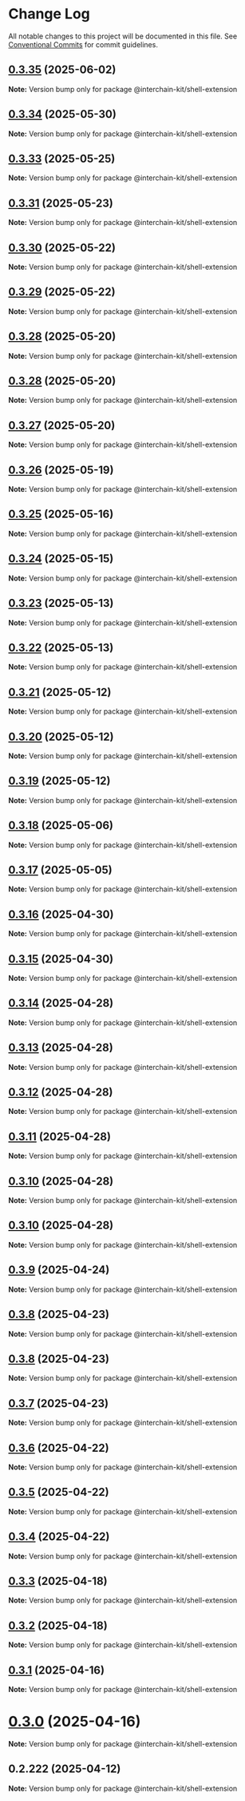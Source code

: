# Change Log

All notable changes to this project will be documented in this file.
See [Conventional Commits](https://conventionalcommits.org) for commit guidelines.

## [0.3.35](https://github.com/interchain-kit/shell-extension/compare/@interchain-kit/shell-extension@0.3.34...@interchain-kit/shell-extension@0.3.35) (2025-06-02)

**Note:** Version bump only for package @interchain-kit/shell-extension

## [0.3.34](https://github.com/interchain-kit/shell-extension/compare/@interchain-kit/shell-extension@0.3.33...@interchain-kit/shell-extension@0.3.34) (2025-05-30)

**Note:** Version bump only for package @interchain-kit/shell-extension

## [0.3.33](https://github.com/interchain-kit/shell-extension/compare/@interchain-kit/shell-extension@0.3.31...@interchain-kit/shell-extension@0.3.33) (2025-05-25)

**Note:** Version bump only for package @interchain-kit/shell-extension

## [0.3.31](https://github.com/interchain-kit/shell-extension/compare/@interchain-kit/shell-extension@0.3.30...@interchain-kit/shell-extension@0.3.31) (2025-05-23)

**Note:** Version bump only for package @interchain-kit/shell-extension

## [0.3.30](https://github.com/interchain-kit/shell-extension/compare/@interchain-kit/shell-extension@0.3.29...@interchain-kit/shell-extension@0.3.30) (2025-05-22)

**Note:** Version bump only for package @interchain-kit/shell-extension

## [0.3.29](https://github.com/interchain-kit/shell-extension/compare/@interchain-kit/shell-extension@0.3.28...@interchain-kit/shell-extension@0.3.29) (2025-05-22)

**Note:** Version bump only for package @interchain-kit/shell-extension

## [0.3.28](https://github.com/interchain-kit/shell-extension/compare/@interchain-kit/shell-extension@0.3.28...@interchain-kit/shell-extension@0.3.28) (2025-05-20)

**Note:** Version bump only for package @interchain-kit/shell-extension

## [0.3.28](https://github.com/interchain-kit/shell-extension/compare/@interchain-kit/shell-extension@0.3.27...@interchain-kit/shell-extension@0.3.28) (2025-05-20)

**Note:** Version bump only for package @interchain-kit/shell-extension

## [0.3.27](https://github.com/interchain-kit/shell-extension/compare/@interchain-kit/shell-extension@0.3.26...@interchain-kit/shell-extension@0.3.27) (2025-05-20)

**Note:** Version bump only for package @interchain-kit/shell-extension

## [0.3.26](https://github.com/interchain-kit/shell-extension/compare/@interchain-kit/shell-extension@0.3.25...@interchain-kit/shell-extension@0.3.26) (2025-05-19)

**Note:** Version bump only for package @interchain-kit/shell-extension

## [0.3.25](https://github.com/interchain-kit/shell-extension/compare/@interchain-kit/shell-extension@0.3.24...@interchain-kit/shell-extension@0.3.25) (2025-05-16)

**Note:** Version bump only for package @interchain-kit/shell-extension

## [0.3.24](https://github.com/interchain-kit/shell-extension/compare/@interchain-kit/shell-extension@0.3.23...@interchain-kit/shell-extension@0.3.24) (2025-05-15)

**Note:** Version bump only for package @interchain-kit/shell-extension

## [0.3.23](https://github.com/interchain-kit/shell-extension/compare/@interchain-kit/shell-extension@0.3.22...@interchain-kit/shell-extension@0.3.23) (2025-05-13)

**Note:** Version bump only for package @interchain-kit/shell-extension

## [0.3.22](https://github.com/interchain-kit/shell-extension/compare/@interchain-kit/shell-extension@0.3.21...@interchain-kit/shell-extension@0.3.22) (2025-05-13)

**Note:** Version bump only for package @interchain-kit/shell-extension

## [0.3.21](https://github.com/interchain-kit/shell-extension/compare/@interchain-kit/shell-extension@0.3.20...@interchain-kit/shell-extension@0.3.21) (2025-05-12)

**Note:** Version bump only for package @interchain-kit/shell-extension

## [0.3.20](https://github.com/interchain-kit/shell-extension/compare/@interchain-kit/shell-extension@0.3.19...@interchain-kit/shell-extension@0.3.20) (2025-05-12)

**Note:** Version bump only for package @interchain-kit/shell-extension

## [0.3.19](https://github.com/interchain-kit/shell-extension/compare/@interchain-kit/shell-extension@0.3.18...@interchain-kit/shell-extension@0.3.19) (2025-05-12)

**Note:** Version bump only for package @interchain-kit/shell-extension

## [0.3.18](https://github.com/interchain-kit/shell-extension/compare/@interchain-kit/shell-extension@0.3.17...@interchain-kit/shell-extension@0.3.18) (2025-05-06)

**Note:** Version bump only for package @interchain-kit/shell-extension

## [0.3.17](https://github.com/interchain-kit/shell-extension/compare/@interchain-kit/shell-extension@0.3.16...@interchain-kit/shell-extension@0.3.17) (2025-05-05)

**Note:** Version bump only for package @interchain-kit/shell-extension

## [0.3.16](https://github.com/interchain-kit/shell-extension/compare/@interchain-kit/shell-extension@0.3.15...@interchain-kit/shell-extension@0.3.16) (2025-04-30)

**Note:** Version bump only for package @interchain-kit/shell-extension

## [0.3.15](https://github.com/interchain-kit/shell-extension/compare/@interchain-kit/shell-extension@0.3.14...@interchain-kit/shell-extension@0.3.15) (2025-04-30)

**Note:** Version bump only for package @interchain-kit/shell-extension

## [0.3.14](https://github.com/interchain-kit/shell-extension/compare/@interchain-kit/shell-extension@0.3.13...@interchain-kit/shell-extension@0.3.14) (2025-04-28)

**Note:** Version bump only for package @interchain-kit/shell-extension

## [0.3.13](https://github.com/interchain-kit/shell-extension/compare/@interchain-kit/shell-extension@0.3.12...@interchain-kit/shell-extension@0.3.13) (2025-04-28)

**Note:** Version bump only for package @interchain-kit/shell-extension

## [0.3.12](https://github.com/interchain-kit/shell-extension/compare/@interchain-kit/shell-extension@0.3.11...@interchain-kit/shell-extension@0.3.12) (2025-04-28)

**Note:** Version bump only for package @interchain-kit/shell-extension

## [0.3.11](https://github.com/interchain-kit/shell-extension/compare/@interchain-kit/shell-extension@0.3.10...@interchain-kit/shell-extension@0.3.11) (2025-04-28)

**Note:** Version bump only for package @interchain-kit/shell-extension

## [0.3.10](https://github.com/interchain-kit/shell-extension/compare/@interchain-kit/shell-extension@0.3.10...@interchain-kit/shell-extension@0.3.10) (2025-04-28)

**Note:** Version bump only for package @interchain-kit/shell-extension

## [0.3.10](https://github.com/interchain-kit/shell-extension/compare/@interchain-kit/shell-extension@0.3.9...@interchain-kit/shell-extension@0.3.10) (2025-04-28)

**Note:** Version bump only for package @interchain-kit/shell-extension

## [0.3.9](https://github.com/interchain-kit/shell-extension/compare/@interchain-kit/shell-extension@0.3.8...@interchain-kit/shell-extension@0.3.9) (2025-04-24)

**Note:** Version bump only for package @interchain-kit/shell-extension

## [0.3.8](https://github.com/interchain-kit/shell-extension/compare/@interchain-kit/shell-extension@0.3.8...@interchain-kit/shell-extension@0.3.8) (2025-04-23)

**Note:** Version bump only for package @interchain-kit/shell-extension

## [0.3.8](https://github.com/interchain-kit/shell-extension/compare/@interchain-kit/shell-extension@0.3.7...@interchain-kit/shell-extension@0.3.8) (2025-04-23)

**Note:** Version bump only for package @interchain-kit/shell-extension

## [0.3.7](https://github.com/interchain-kit/shell-extension/compare/@interchain-kit/shell-extension@0.3.6...@interchain-kit/shell-extension@0.3.7) (2025-04-23)

**Note:** Version bump only for package @interchain-kit/shell-extension

## [0.3.6](https://github.com/interchain-kit/shell-extension/compare/@interchain-kit/shell-extension@0.3.5...@interchain-kit/shell-extension@0.3.6) (2025-04-22)

**Note:** Version bump only for package @interchain-kit/shell-extension

## [0.3.5](https://github.com/interchain-kit/shell-extension/compare/@interchain-kit/shell-extension@0.3.4...@interchain-kit/shell-extension@0.3.5) (2025-04-22)

**Note:** Version bump only for package @interchain-kit/shell-extension

## [0.3.4](https://github.com/interchain-kit/shell-extension/compare/@interchain-kit/shell-extension@0.3.3...@interchain-kit/shell-extension@0.3.4) (2025-04-22)

**Note:** Version bump only for package @interchain-kit/shell-extension

## [0.3.3](https://github.com/interchain-kit/shell-extension/compare/@interchain-kit/shell-extension@0.3.2...@interchain-kit/shell-extension@0.3.3) (2025-04-18)

**Note:** Version bump only for package @interchain-kit/shell-extension

## [0.3.2](https://github.com/interchain-kit/shell-extension/compare/@interchain-kit/shell-extension@0.3.1...@interchain-kit/shell-extension@0.3.2) (2025-04-18)

**Note:** Version bump only for package @interchain-kit/shell-extension

## [0.3.1](https://github.com/interchain-kit/shell-extension/compare/@interchain-kit/shell-extension@0.3.0...@interchain-kit/shell-extension@0.3.1) (2025-04-16)

**Note:** Version bump only for package @interchain-kit/shell-extension

# [0.3.0](https://github.com/interchain-kit/shell-extension/compare/@interchain-kit/shell-extension@0.2.222...@interchain-kit/shell-extension@0.3.0) (2025-04-16)

**Note:** Version bump only for package @interchain-kit/shell-extension

## 0.2.222 (2025-04-12)

**Note:** Version bump only for package @interchain-kit/shell-extension
